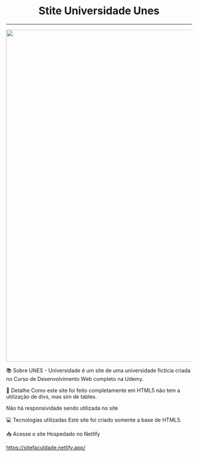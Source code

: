 <h1 align="center">Stite Universidade Unes</h1>

<hr>
<p align="center">
 <img width="900px" src="https://user-images.githubusercontent.com/103331086/219087953-ff229a5b-5470-486e-b6cc-95166f865ff9.png" />
</p>

📚 Sobre
UNES - Universidade é um site de uma universidade fictícia criada no Curso de Desenvolvimento Web completo na Udemy.

🎨 Detalhe
Como este site foi feito completamente em HTML5 não tem a utilização de divs, mas sim de tables.

Não há responsividade sendo utilizada no site

💻 Tecnologias utilizadas
Este site foi criado somente a base de HTML5.

📥 Acesse o site
Hospedado no Netlify

https://sitefaculdade.netlify.app/
